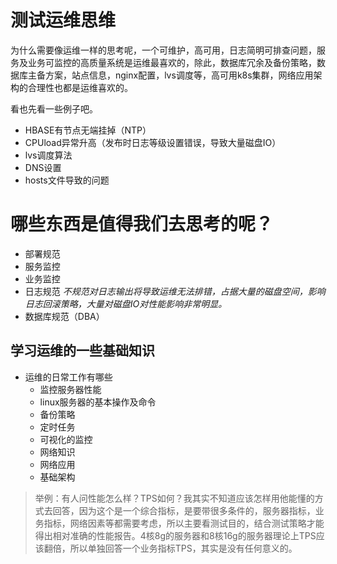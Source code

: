 # 测试运维思维

为什么需要像运维一样的思考呢，一个可维护，高可用，日志简明可排查问题，服务及业务可监控的高质量系统是运维最喜欢的，除此，数据库冗余及备份策略，数据库主备方案，站点信息，nginx配置，lvs调度等，高可用k8s集群，网络应用架构的合理性也都是运维喜欢的。

看也先看一些例子吧。

* HBASE有节点无端挂掉（NTP）
* CPUload异常升高（发布时日志等级设置错误，导致大量磁盘IO）
* lvs调度算法
* DNS设置
* hosts文件导致的问题

# 哪些东西是值得我们去思考的呢？
* 部署规范
* 服务监控
* 业务监控
* 日志规范 _不规范对日志输出将导致运维无法排错，占据大量的磁盘空间，影响日志回滚策略，大量对磁盘IO对性能影响非常明显。_
* 数据库规范（DBA）

## 学习运维的一些基础知识
* 运维的日常工作有哪些
    * 监控服务器性能
    * linux服务器的基本操作及命令
    * 备份策略
    * 定时任务
    * 可视化的监控
    * 网络知识
    * 网络应用
    * 基础架构
 > 举例：有人问性能怎么样？TPS如何？我其实不知道应该怎样用他能懂的方式去回答，因为这个是一个综合指标，是要带很多条件的，服务器指标，业务指标，网络因素等都需要考虑，所以主要看测试目的，结合测试策略才能得出相对准确的性能报告。4核8g的服务器和8核16g的服务器理论上TPS应该翻倍，所以单独回答一个业务指标TPS，其实是没有任何意义的。
